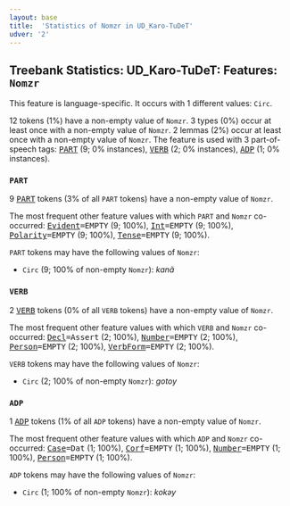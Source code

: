 ```yaml
---
layout: base
title:  'Statistics of Nomzr in UD_Karo-TuDeT'
udver: '2'
---
```


## Treebank Statistics: UD_Karo-TuDeT: Features: `Nomzr`

This feature is language-specific.
It occurs with 1 different values: `Circ`.

12 tokens (1%) have a non-empty value of `Nomzr`.
3 types (0%) occur at least once with a non-empty value of `Nomzr`.
2 lemmas (2%) occur at least once with a non-empty value of `Nomzr`.
The feature is used with 3 part-of-speech tags: <tt><a href="arr_tudet-pos-PART.html">PART</a></tt> (9; 0% instances), <tt><a href="arr_tudet-pos-VERB.html">VERB</a></tt> (2; 0% instances), <tt><a href="arr_tudet-pos-ADP.html">ADP</a></tt> (1; 0% instances).

### `PART`

9 <tt><a href="arr_tudet-pos-PART.html">PART</a></tt> tokens (3% of all `PART` tokens) have a non-empty value of `Nomzr`.

The most frequent other feature values with which `PART` and `Nomzr` co-occurred: <tt><a href="arr_tudet-feat-Evident.html">Evident</a></tt><tt>=EMPTY</tt> (9; 100%), <tt><a href="arr_tudet-feat-Int.html">Int</a></tt><tt>=EMPTY</tt> (9; 100%), <tt><a href="arr_tudet-feat-Polarity.html">Polarity</a></tt><tt>=EMPTY</tt> (9; 100%), <tt><a href="arr_tudet-feat-Tense.html">Tense</a></tt><tt>=EMPTY</tt> (9; 100%).

`PART` tokens may have the following values of `Nomzr`:

* `Circ` (9; 100% of non-empty `Nomzr`): <em>kanã</em>

### `VERB`

2 <tt><a href="arr_tudet-pos-VERB.html">VERB</a></tt> tokens (0% of all `VERB` tokens) have a non-empty value of `Nomzr`.

The most frequent other feature values with which `VERB` and `Nomzr` co-occurred: <tt><a href="arr_tudet-feat-Decl.html">Decl</a></tt><tt>=Assert</tt> (2; 100%), <tt><a href="arr_tudet-feat-Number.html">Number</a></tt><tt>=EMPTY</tt> (2; 100%), <tt><a href="arr_tudet-feat-Person.html">Person</a></tt><tt>=EMPTY</tt> (2; 100%), <tt><a href="arr_tudet-feat-VerbForm.html">VerbForm</a></tt><tt>=EMPTY</tt> (2; 100%).

`VERB` tokens may have the following values of `Nomzr`:

* `Circ` (2; 100% of non-empty `Nomzr`): <em>gotoy</em>

### `ADP`

1 <tt><a href="arr_tudet-pos-ADP.html">ADP</a></tt> tokens (1% of all `ADP` tokens) have a non-empty value of `Nomzr`.

The most frequent other feature values with which `ADP` and `Nomzr` co-occurred: <tt><a href="arr_tudet-feat-Case.html">Case</a></tt><tt>=Dat</tt> (1; 100%), <tt><a href="arr_tudet-feat-Corf.html">Corf</a></tt><tt>=EMPTY</tt> (1; 100%), <tt><a href="arr_tudet-feat-Number.html">Number</a></tt><tt>=EMPTY</tt> (1; 100%), <tt><a href="arr_tudet-feat-Person.html">Person</a></tt><tt>=EMPTY</tt> (1; 100%).

`ADP` tokens may have the following values of `Nomzr`:

* `Circ` (1; 100% of non-empty `Nomzr`): <em>kokəy</em>

